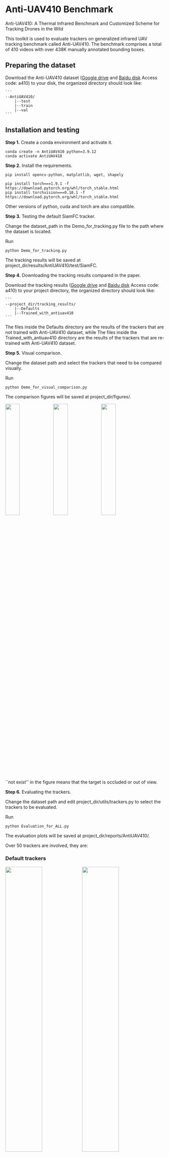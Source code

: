 # Anti-UAV410 Benchmark

Anti-UAV410: A Thermal Infrared Benchmark and Customized Scheme for Tracking Drones in the Wild

This toolkit is used to evaluate trackers on generalized infrared UAV tracking benchmark called Anti-UAV410. The benchmark comprises a total of 410 videos with over 438K manually annotated bounding boxes.

## Preparing the dataset
Download the Anti-UAV410 dataset ([Google drive](https://drive.google.com/file/d/1zsdazmKS3mHaEZWS2BnqbYHPEcIaH5WR/view?usp=sharing) and [Baidu disk](https://pan.baidu.com/s/1R-L9gKIRowMgjjt52n48-g?pwd=a410) Access code: a410) to your disk, the organized directory should look like:

    ```
    --AntiUAV410/
    	|--test
    	|--train
    	|--val
    ```


## Installation and testing
**Step 1.** Create a conda environment and activate it.

```shell
conda create -n AntiUAV410 python=3.9.12
conda activate AntiUAV410
```

**Step 2.** Install the requirements.
```shell
pip install opencv-python, matplotlib, wget, shapely

pip install torch===1.9.1 -f https://download.pytorch.org/whl/torch_stable.html
pip install torchvision===0.10.1 -f https://download.pytorch.org/whl/torch_stable.html
```
Other versions of python, cuda and torch are also compatible.

**Step 3.** Testing the default SiamFC tracker.

Change the dataset_path in the Demo_for_tracking.py file to the path where the dataset is located.

Run
```shell
python Demo_for_tracking.py
```
The tracking results will be saved at project_dir/results/AntiUAV410/test/SiamFC.

**Step 4.** Downloading the tracking results compared in the paper.

Download the tracking results ([Google drive](https://drive.google.com/file/d/1AlLpoMorj-7bKA1zqo1DkuEZ9h0jQs_-/view?usp=sharing) and [Baidu disk](https://pan.baidu.com/s/12NRarQvIiyZKbXRu5fPGpw?pwd=a410) Access code: a410) to your project directory, the organized directory should look like:

    ```
    --project_dir/tracking_results/
    	|--Defaults
    	|--Trained_with_antiuav410
    ```

The files inside the Defaults directory are the results of the trackers that are not trained with Anti-UAV410 dataset, while The files inside the Trained_with_antiuav410 directory are the results of the trackers that are re-trained with Anti-UAV410 dataset.

**Step 5.** Visual comparison.

Change the dataset path and select the trackers that need to be compared visually.

Run
```shell
python Demo_for_visual_comparison.py
```

The comparison figures will be saved at project_dir/figures/.
<!---
![contents](./figures/02_6319_1500-2999.jpg)
-->
<img src="figures/02_6319_1500-2999.jpg" width="30%"><img src="figures/3700000000002_144152_1.jpg" width="30%"><img src="figures/3700000000002_152538_1.jpg" width="30%">


``not exist'' in the figure means that the target is occluded or out of view.

**Step 6.** Evaluating the trackers.

Change the dataset path and edit project_dir/utils/trackers.py to select the trackers to be evaluated.

Run
```shell
python Evaluation_for_ALL.py
```

The evaluation plots will be saved at project_dir/reports/AntiUAV410/.

Over 50 trackers are involved, they are:
### Default trackers

<img src="figures/precision_plots_Default.png" width="48%"><img src="figures/success_plots_Default.png" width="48%">

* **MixFormerV2-B.** Cui, Yutao, et al. "Mixformerv2: Efficient fully transformer tracking." NIPS, 2023. [[Github]](https://github.com/MCG-NJU/MixFormerV2)
* **ROMTrack.** Cai, Yidong, et al. "Robust object modeling for visual tracking." ICCV, 2023. [[Github]](https://github.com/dawnyc/ROMTrack)
* **GRM.** Gao, Shenyuan, et al. "Generalized relation modeling for transformer tracking." CVPR, 2023. [[Github]](https://github.com/Little-Podi/GRM)
* **DropTrack.**  Wu, Qiangqiang, et al. "Dropmae: Masked autoencoders with spatial-attention dropout for tracking tasks." CVPR, 2023. [[Github]](https://github.com/jimmy-dq/DropMAE)
* **ARTrack.** Wei, Xing, et al. "Autoregressive visual tracking." CVPR, 2023. [[Github]](https://github.com/MIV-XJTU/ARTrack)
* **SeqTrack-B256.** Chen, Xin, et al. "Seqtrack: Sequence to sequence learning for visual object tracking." CVPR, 2023. [[Github]](https://github.com/microsoft/VideoX)
* **SeqTrack-B384.** Chen, Xin, et al. "Seqtrack: Sequence to sequence learning for visual object tracking." CVPR, 2023. [[Github]](https://github.com/microsoft/VideoX)
* **JointNLT.** Zhou, Li, et al. "Joint visual grounding and tracking with natural language specification." CVPR, 2023. [[Github]](https://github.com/lizhou-cs/JointNLT)
* **SwinTrack-Tiny.** Lin, Liting, et al. "Swintrack: A simple and strong baseline for transformer tracking." NIPS, 2022. [[Github]](https://github.com/LitingLin/SwinTrack)
* **SwinTrack-Base.** Lin, Liting, et al. "Swintrack: A simple and strong baseline for transformer tracking." NIPS, 2022. [[Github]](https://github.com/LitingLin/SwinTrack)
* **ToMP50.** Mayer, Christoph, et al. "Transforming model prediction for tracking." CVPR, 2022. [[Github]](https://github.com/visionml/pytracking)
* **ToMP101.** Mayer, Christoph, et al. "Transforming model prediction for tracking." CVPR, 2022. [[Github]](https://github.com/visionml/pytracking)
* **TCTrack.** Cao, Ziang, et al. "Tctrack: Temporal contexts for aerial tracking." CVPR, 2022. [[Github]](https://github.com/vision4robotics/TCTrack)
* **SLT-TransT.** Kim, Minji, et al. "Towards sequence-level training for visual tracking." ECCV, 2022. [[Github]](https://github.com/byminji/SLTtrack)
* **OSTrack-256.** Ye, Botao, et al. "Joint feature learning and relation modeling for tracking: A one-stream framework." ECCV, 2022. [[Github]](https://github.com/botaoye/OSTrack)
* **OSTrack-384.** Ye, Botao, et al. "Joint feature learning and relation modeling for tracking: A one-stream framework." ECCV, 2022. [[Github]](https://github.com/botaoye/OSTrack)
* **AiATrack.** Gao, Shenyuan, et al. "Aiatrack: Attention in attention for transformer visual tracking." ECCV, 2022. [[Github]](https://github.com/Little-Podi/AiATrack)
* **Unicorn-Tiny.** Yan, Bin, et al. "Towards grand unification of object tracking." ECCV, 2022. [[Github]](https://github.com/MasterBin-IIAU/Unicorn)
* **Unicorn-Large.** Yan, Bin, et al. "Towards grand unification of object tracking." ECCV, 2022. [[Github]](https://github.com/MasterBin-IIAU/Unicorn)
* **RTS.** Paul, Matthieu, et al. "Robust visual tracking by segmentation." ECCV, 2022. [[Github]](https://github.com/visionml/pytracking)
* **KeepTrack.** Mayer, Christoph, et al. "Learning target candidate association to keep track of what not to track." ICCV, 2021. [[Github]](https://github.com/visionml/pytracking)
* **Stark-ST50.** Yan, Bin, et al. "Learning spatio-temporal transformer for visual tracking." ICCV, 2021. [[Github]](https://github. com/researchmm/Stark)
* **Stark-ST101.** Yan, Bin, et al. "Learning spatio-temporal transformer for visual tracking." ICCV, 2021. [[Github]](https://github. com/researchmm/Stark)
* **HiFT.** Cao, Ziang, et al. "Hift: Hierarchical feature transformer for aerial tracking." ICCV, 2021. [[Github]](https://github. com/vision4robotics/HiFT)
* **STMTrack.** Fu, Zhihong, et al. "Stmtrack: Template-free visual tracking with space-time memory networks." CVPR, 2021. [[Github]](https://github. com/fzh0917/STMTrack)
* **TrDiMP.** Wang, Ning, et al. "Transformer meets tracker: Exploiting temporal context for robust visual tracking." CVPR, 2021. [[Github]](https://github.com/594422814/TransformerTrack)
* **TransT.** Chen, Xin, et al. "Transformer tracking." CVPR, 2021. [[Github]](https://github.com/chenxin-dlut/TransT)
* **ROAM.** Yang, Tianyu, et al. "ROAM: Recurrently optimizing tracking model." CVPR, 2020. [[Github]](https://github.com/tyyyang/ROAM)
* **Siam R-CNN.** Voigtlaender, Paul, et al. "Siam r-cnn: Visual tracking by re-detection." CVPR, 2020. [[Github]](https://www.vision.rwth-aachen.de/page/siamrcnn)
* **SiamBAN.** Chen, Zedu, et al. "Siamese box adaptive network for visual tracking." CVPR, 2020. [[Github]](https://github. com/hqucv/siamban)
* **SiamCAR.** Guo, Dongyan, et al. "SiamCAR: Siamese fully convolutional classification and regression for visual tracking." CVPR, 2020. [[Github]](https://github. com/ohhhyeahhh/SiamCAR)
* **GlobalTrack.** Huang, Lianghua, et al. "Globaltrack: A simple and strong baseline for long-term tracking." AAAI, 2020. [[Github]](https://github.com/huanglianghua/GlobalTrack)
* **KYS.** Bhat, Goutam, et al. "Know your surroundings: Exploiting scene information for object tracking." ECCV, 2020. [[Github]](https://github.com/visionml/pytracking)
* **Super DiMP.** -- -- --. [[Github]](https://github.com/visionml/pytracking)
* **PrDiMP50.** Danelljan, Martin, et al. "Probabilistic regression for visual tracking." CVPR, 2020. [[Github]](https://github.com/visionml/pytracking)
* **SiamFC++.** Xu, Yinda, et al. "Siamfc++: Towards robust and accurate visual tracking with target estimation guidelines." AAAI, 2020. [[Github]](https://github.com/megvii-research/video_analyst)

* **and so on.**

### Re-trained trackers

<img src="figures/precision_plots_Re-trained.png" width="48%"><img src="figures/success_plots_Re-trained.png" width="48%">

* **MixFormerV2-B.** Cui, Yutao, et al. "Mixformerv2: Efficient fully transformer tracking." NIPS, 2023. [[Github]](https://github.com/MCG-NJU/MixFormerV2)
* **DropTrack.**  Wu, Qiangqiang, et al. "Dropmae: Masked autoencoders with spatial-attention dropout for tracking tasks." CVPR, 2023. [[Github]](https://github.com/jimmy-dq/DropMAE)
* **SwinTrack-Tiny.** Lin, Liting, et al. "Swintrack: A simple and strong baseline for transformer tracking." NIPS, 2022. [[Github]](https://github.com/LitingLin/SwinTrack)
* **SwinTrack-Base.** Lin, Liting, et al. "Swintrack: A simple and strong baseline for transformer tracking." NIPS, 2022. [[Github]](https://github.com/LitingLin/SwinTrack)
* **ToMP50.** Mayer, Christoph, et al. "Transforming model prediction for tracking." CVPR, 2022. [[Github]](https://github.com/visionml/pytracking)
* **ToMP101.** Mayer, Christoph, et al. "Transforming model prediction for tracking." CVPR, 2022. [[Github]](https://github.com/visionml/pytracking)
* **TCTrack.** Cao, Ziang, et al. "Tctrack: Temporal contexts for aerial tracking." CVPR, 2022. [[Github]](https://github.com/vision4robotics/TCTrack)
* **AiATrack.** Gao, Shenyuan, et al. "Aiatrack: Attention in attention for transformer visual tracking." ECCV, 2022. [[Github]](https://github.com/Little-Podi/AiATrack)
* **KeepTrack.** Mayer, Christoph, et al. "Learning target candidate association to keep track of what not to track." ICCV, 2021. [[Github]](https://github.com/visionml/pytracking)
* **Stark-ST101.** Yan, Bin, et al. "Learning spatio-temporal transformer for visual tracking." ICCV, 2021. [[Github]](https://github. com/researchmm/Stark)
* **Siam R-CNN.** Voigtlaender, Paul, et al. "Siam r-cnn: Visual tracking by re-detection." CVPR, 2020. [[Github]](https://www.vision.rwth-aachen.de/page/siamrcnn)
* **SiamBAN.** Chen, Zedu, et al. "Siamese box adaptive network for visual tracking." CVPR, 2020. [[Github]](https://github. com/hqucv/siamban)
* **GlobalTrack.** Huang, Lianghua, et al. "Globaltrack: A simple and strong baseline for long-term tracking." AAAI, 2020. [[Github]](https://github.com/huanglianghua/GlobalTrack)
* **KYS.** Bhat, Goutam, et al. "Know your surroundings: Exploiting scene information for object tracking." ECCV, 2020. [[Github]](https://github.com/visionml/pytracking)
* **Super DiMP.** -- -- --. [[Github]](https://github.com/visionml/pytracking)
* **PrDiMP50.** Danelljan, Martin, et al. "Probabilistic regression for visual tracking." CVPR, 2020. [[Github]](https://github.com/visionml/pytracking)


## Citation

If you find this project useful in your research, please consider cite:

```latex
@article{huang2023anti,
  title={Anti-UAV410: A Thermal Infrared Benchmark and Customized Scheme for Tracking Drones in the Wild},
  author={Huang, Bo and Li, Jianan and Chen, Junjie and Wang, Gang and Zhao, Jian and Xu, Tingfa},
  journal={IEEE Transactions on Pattern Analysis and Machine Intelligence},
  year={2023},
  publisher={IEEE}
}
```
